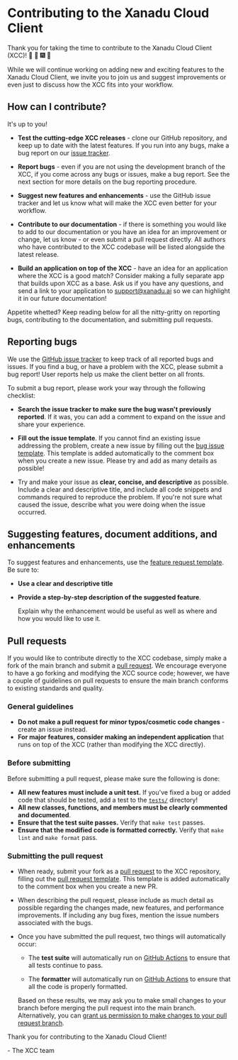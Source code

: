 # Contributing to the Xanadu Cloud Client

Thank you for taking the time to contribute to the Xanadu Cloud Client (XCC)!
:confetti_ball: :tada: :fireworks: :balloon:

While we will continue working on adding new and exciting features to the Xanadu
Cloud Client, we invite you to join us and suggest improvements or even just to
discuss how the XCC fits into your workflow.

## How can I contribute?

It's up to you!

* **Test the cutting-edge XCC releases** - clone our GitHub repository, and keep
  up to date with the latest features. If you run into any bugs, make a bug
  report on our
  [issue tracker](https://github.com/XanaduAI/xanadu-cloud-client/issues).

* **Report bugs** - even if you are not using the development branch of the XCC,
  if you come across any bugs or issues, make a bug report. See the next section
  for more details on the bug reporting procedure.

* **Suggest new features and enhancements** - use the GitHub issue tracker and
  let us know what will make the XCC even better for your workflow.

* **Contribute to our documentation** - if there is something you would like to
  add to our documentation or you have an idea for an improvement or change, let
  us know - or even submit a pull request directly. All authors who have
  contributed to the XCC codebase will be listed alongside the latest release.

* **Build an application on top of the XCC** - have an idea for an application
  where the XCC is a good match? Consider making a fully separate app that
  builds upon XCC as a base. Ask us if you have any questions, and send a link
  to your application to support@xanadu.ai so we can highlight it in our future
  documentation!

Appetite whetted? Keep reading below for all the nitty-gritty on reporting bugs,
contributing to the documentation, and submitting pull requests.

## Reporting bugs

We use the
[GitHub issue tracker](https://github.com/XanaduAI/xanadu-cloud-client/issues)
to keep track of all reported bugs and issues. If you find a bug, or have a
problem with the XCC, please submit a bug report! User reports help us make the
client better on all fronts.

To submit a bug report, please work your way through the following checklist:

* **Search the issue tracker to make sure the bug wasn't previously reported**.
  If it was, you can add a comment to expand on the issue and share your
  experience.

* **Fill out the issue template**. If you cannot find an existing issue
  addressing the problem, create a new issue by filling out the
  [bug issue template](ISSUE_TEMPLATE/bug-report.yml). This template is added
  automatically to the comment box when you create a new issue. Please try and
  add as many details as possible!

* Try and make your issue as **clear, concise, and descriptive** as possible.
  Include a clear and descriptive title, and include all code snippets and
  commands required to reproduce the problem. If you're not sure what caused the
  issue, describe what you were doing when the issue occurred.

## Suggesting features, document additions, and enhancements

To suggest features and enhancements, use the
[feature request template](ISSUE_TEMPLATE/feature-request.yml). Be sure to:

* **Use a clear and descriptive title**

* **Provide a step-by-step description of the suggested feature**.

    Explain why the enhancement would be useful as well as where and how you
    would like to use it.

## Pull requests

If you would like to contribute directly to the XCC codebase, simply make a
fork of the main branch and submit a
[pull request](https://help.github.com/articles/about-pull-requests). We
encourage everyone to have a go forking and modifying the XCC source code;
however, we have a couple of guidelines on pull requests to ensure the main
branch conforms to existing standards and quality.

### General guidelines

* **Do not make a pull request for minor typos/cosmetic code changes** - create
  an issue instead.
* **For major features, consider making an independent application** that runs
  on top of the XCC (rather than modifying the XCC directly).

### Before submitting

Before submitting a pull request, please make sure the following is done:

* **All new features must include a unit test.** If you've fixed a bug or added
  code that should be tested, add a test to the [`tests/`](tests/) directory!
* **All new classes, functions, and members must be clearly commented and
  documented**.
* **Ensure that the test suite passes.**  Verify that `make test` passes.
* **Ensure that the modified code is formatted correctly.**  Verify that
  `make lint` and `make format` pass.

### Submitting the pull request
* When ready, submit your fork as a
  [pull request](https://help.github.com/articles/about-pull-requests) to the
  XCC repository, filling out the
  [pull request template](PULL_REQUEST_TEMPLATE.md). This template is added
  automatically to the comment box when you create a new PR.

* When describing the pull request, please include as much detail as possible
  regarding the changes made, new features, and performance improvements. If
  including any bug fixes, mention the issue numbers associated with the bugs.

* Once you have submitted the pull request, two things will automatically occur:

  - The **test suite** will automatically run on
    [GitHub Actions](https://github.com/XanaduAI/xanadu-cloud-client/actions) to
    ensure that all tests continue to pass.

  - The **formatter** will automatically run on
    [GitHub Actions](https://github.com/XanaduAI/xanadu-cloud-client/actions) to
    ensure that all the code is properly formatted.

  Based on these results, we may ask you to make small changes to your branch
  before merging the pull request into the main branch. Alternatively, you can
  [grant us permission to make changes to your pull request branch](https://help.github.com/articles/allowing-changes-to-a-pull-request-branch-created-from-a-fork/).

Thank you for contributing to the Xanadu Cloud Client!

\- The XCC team
